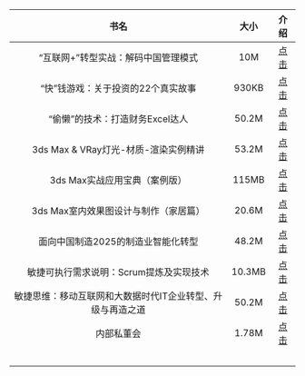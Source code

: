 | 书名 | 大小 | 介绍 | 
| :----: | :----:  | :----: | 
| “互联网+”转型实战：解码中国管理模式 | 10M | [点击](https://market.m.taobao.com/app/idleFish-F2e/widle-taobao-rax/page-detail?wh_weex=true&wx_navbar_transparent=true&id=614972978646&ut_sk=1.XI%2BjGvum56wDAO48lFuCKn8R_12431167_1585616467997.Copy.detail.614972978646.2207804982965&forceFlush=1) | 
| “快”钱游戏：关于投资的22个真实故事 | 930KB | [点击]() | 
| “偷懒”的技术：打造财务Excel达人 | 50.2M | [点击]() | 
| 3ds Max & VRay灯光-材质-渲染实例精讲 | 53.2M | [点击]() | 
| 3ds Max实战应用宝典（案例版） | 115MB | [点击]() | 
| 3ds Max室内效果图设计与制作（家居篇）| 20.6M | [点击]() | 
| 面向中国制造2025的制造业智能化转型 | 48.2M | [点击]() | 
| 敏捷可执行需求说明：Scrum提炼及实现技术 | 10.3MB | [点击]() | 
| 敏捷思维：移动互联网和大数据时代IT企业转型、升级与再造之道 | 50.2M | [点击]() | 
| 内部私董会 | 1.78M | [点击]() | 
|  |  |  | 
|  |  |  | 
|  |  |  | 
|  |  |  | 
|  |  |  | 

